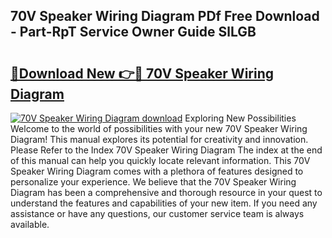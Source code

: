 ## 70V Speaker Wiring Diagram PDf Free Download - Part-RpT Service Owner Guide SlLGB

# <h2><a href="http://dfmskx.blite.top/?on=70V+Speaker+Wiring+Diagram">🔗Download New 👉🔴 70V Speaker Wiring Diagram</a></h2>

[![70V Speaker Wiring Diagram download](https://i.imgur.com/lujVjoI.png)](http://dfmskx.blite.top/?on=70V+Speaker+Wiring+Diagram)
Exploring New Possibilities Welcome to the world of possibilities with your new 70V Speaker Wiring Diagram! This manual explores its potential for creativity and innovation. Please Refer to the Index 70V Speaker Wiring Diagram The index at the end of this manual can help you quickly locate relevant information. This 70V Speaker Wiring Diagram comes with a plethora of features designed to personalize your experience. We believe that the 70V Speaker Wiring Diagram has been a comprehensive and thorough resource in your quest to understand the features and capabilities of your new item. If you need any assistance or have any questions, our customer service team is always available.
